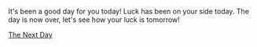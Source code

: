 It's been a good day for you today!
Luck has been on your side today.
The day is now over, let's see how your luck is tomorrow!

[The Next Day](cyoa-project/alarm.md)